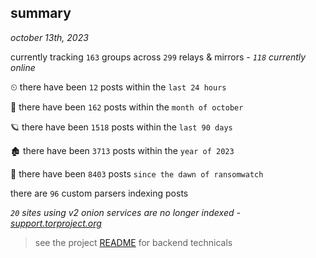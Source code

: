
## summary
_october 13th, 2023_

currently tracking `163` groups across `299` relays & mirrors - _`118` currently online_

⏲ there have been `12` posts within the `last 24 hours`

🦈 there have been `162` posts within the `month of october`

🪐 there have been `1518` posts within the `last 90 days`

🏚 there have been `3713` posts within the `year of 2023`

🦕 there have been `8403` posts `since the dawn of ransomwatch`

there are `96` custom parsers indexing posts

_`20` sites using v2 onion services are no longer indexed - [support.torproject.org](https://support.torproject.org/onionservices/v2-deprecation/)_

> see the project [README](https://github.com/joshhighet/ransomwatch#ransomwatch--) for backend technicals
